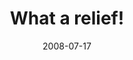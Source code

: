 ---
layout: base.njk
title : 'What a relief!' 
view_title : 'What a relief!' 
year : '2008' 
date : '2008-07-17' 
img_file : '/drawing/whatarelief.jpg' 
html_file : 'whatarelief' 
next_html : 'stopmessingwithmyheadandkissme.html' 
year_order : '322' 
permalink : "title/{{html_file}}.html"
---